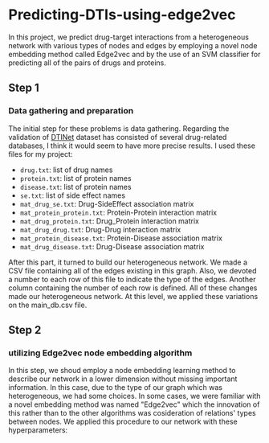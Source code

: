 # Predicting-DTIs-using-edge2vec
In this project, we predict drug-target interactions from a heterogeneous network with various types of nodes and edges by employing a novel node embedding method called Edge2vec and by the use of an SVM classifier for predicting all of the pairs of drugs and proteins.
## Step 1
### Data gathering and preparation
The initial step for these problems is data gathering. Regarding the validation of [DTINet](https://github.com/luoyunan/DTINet) dataset has consisted of several drug-related databases, I think it would seem to have more precise results. I used these files for my project:

- `drug.txt`: list of drug names
- `protein.txt`: list of protein names
- `disease.txt`: list of protein names
- `se.txt`: list of side effect names
- `mat_drug_se.txt`: Drug-SideEffect association matrix
- `mat_protein_protein.txt`: Protein-Protein interaction matrix
- `mat_drug_protein.txt`: Drug_Protein interaction matrix 
- `mat_drug_drug.txt`: Drug-Drug interaction matrix
- `mat_protein_disease.txt`: Protein-Disease association matrix
- `mat_drug_disease.txt`: Drug-Disease association matrix

After this part, it turned to build our heterogeneous network. We made a CSV file containing all of the edges existing in this graph. Also, we devoted a number to each row of this file to indicate the type of the edges. Another column containing the number of each row is defined. All of these changes made our heterogeneous network. At this level, we applied these variations on the main_db.csv file.

## Step 2
### utilizing Edge2vec node embedding algorithm
In this step, we shoud employ a node embedding learning method to describe our network in a lower dimension without missing important information. In this case, due to the type of our graph which was heterogeneous, we had some choices. In some cases, we were familiar with a novel embedding method was named "Edge2vec" which the innovation of this rather than to the other algorithms was cosideration of relations' types between nodes. We applied this procedure to our network with these hyperparameters: 
